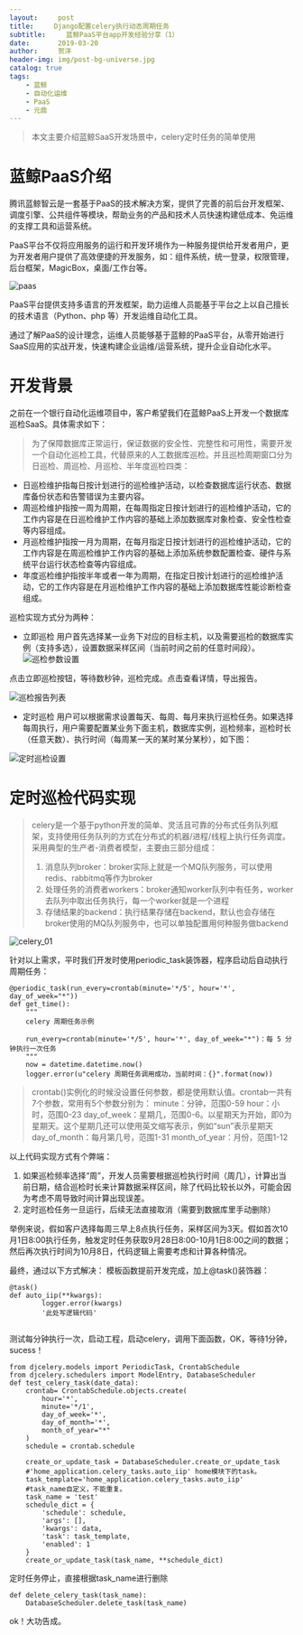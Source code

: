 ```yaml
---
layout:     post
title:     Django配置celery执行动态周期任务
subtitle:     蓝鲸PaaS平台app开发经验分享（1）
date:       2019-03-20
author:     贺洋
header-img: img/post-bg-universe.jpg
catalog: true
tags:
    - 蓝鲸
    - 自动化运维
    - PaaS
    - 元鼎
---
```

> 本文主要介绍蓝鲸SaaS开发场景中，celery定时任务的简单使用

# 蓝鲸PaaS介绍

腾讯蓝鲸智云是一套基于PaaS的技术解决方案，提供了完善的前后台开发框架、调度引擎、公共组件等模块，帮助业务的产品和技术人员快速构建低成本、免运维的支撑工具和运营系统。

PaaS平台不仅将应用服务的运行和开发环境作为一种服务提供给开发者用户，更为开发者用户提供了高效便捷的开发服务，如：组件系统，统一登录，权限管理，后台框架，MagicBox，桌面/工作台等。

![paas](https://docs.bk.tencent.com/paas/assets/image002.png)

PaaS平台提供支持多语言的开发框架，助力运维人员能基于平台之上以自己擅长的技术语言（Python、php 等）开发运维自动化工具。

通过了解PaaS的设计理念，运维人员能够基于蓝鲸的PaaS平台，从零开始进行SaaS应用的实战开发，快速构建企业运维/运营系统，提升企业自动化水平。

# 开发背景

之前在一个银行自动化运维项目中，客户希望我们在蓝鲸PaaS上开发一个数据库巡检SaaS。具体需求如下：

> 为了保障数据库正常运行，保证数据的安全性、完整性和可用性，需要开发一个自动化巡检工具，代替原来的人工数据库巡检。并且巡检周期窗口分为日巡检、周巡检、月巡检、半年度巡检四类：

 * 日巡检维护指每日按计划进行的巡检维护活动，以检查数据库运行状态、数据库备份状态和告警错误为主要内容。
 * 周巡检维护指按一周为周期，在每周指定日按计划进行的巡检维护活动，它的工作内容是在日巡检维护工作内容的基础上添加数据库对象检查、安全性检查等内容组成。
 * 月巡检维护指按一月为周期，在每月指定日按计划进行的巡检维护活动，它的工作内容是在周巡检维护工作内容的基础上添加系统参数配置检查、硬件与系统平台运行状态检查等内容组成。
 * 年度巡检维护指按半年或者一年为周期，在指定日按计划进行的巡检维护活动，它的工作内容是在月巡检维护工作内容的基础上添加数据库性能诊断检查组成。

巡检实现方式分为两种：

* 立即巡检
用户首先选择某一业务下对应的目标主机，以及需要巡检的数据库实例（支持多选），设置数据采样区间（当前时间之前的任意时间段）。
![巡检参数设置](http://img.yuandingit.com/20190321173115761.png)

点击立即巡检按钮，等待数秒钟，巡检完成。点击查看详情，导出报告。

![巡检报告列表](http://img.yuandingit.com/20190322151735624.png)


* 定时巡检
用户可以根据需求设置每天、每周、每月来执行巡检任务。如果选择每周执行，用户需要配置某业务下面主机，数据库实例，巡检频率，巡检时长（任意天数）、执行时间（每周某一天的某时某分某秒），如下图：

![定时巡检设置](http://img.yuandingit.com/20190128155328189.png)

# 定时巡检代码实现

> celery是一个基于python开发的简单、灵活且可靠的分布式任务队列框架，支持使用任务队列的方式在分布式的机器/进程/线程上执行任务调度。采用典型的生产者-消费者模型，主要由三部分组成：
> 1. 消息队列broker：broker实际上就是一个MQ队列服务，可以使用redis、rabbitmq等作为broker
> 2. 处理任务的消费者workers：broker通知worker队列中有任务，worker去队列中取出任务执行，每一个worker就是一个进程
> 3. 存储结果的backend：执行结果存储在backend，默认也会存储在broker使用的MQ队列服务中，也可以单独配置用何种服务做backend

![celery_01](http://img.yuandingit.com/celery_01.png)

针对以上需求，平时我们开发时使用periodic_task装饰器，程序启动后自动执行周期任务：

```
@periodic_task(run_every=crontab(minute='*/5', hour='*', day_of_week="*"))
def get_time():
    """
    celery 周期任务示例

    run_every=crontab(minute='*/5', hour='*', day_of_week="*")：每 5 分钟执行一次任务
    """
    now = datetime.datetime.now()
    logger.error(u"celery 周期任务调用成功，当前时间：{}".format(now))

```

> crontab()实例化的时候没设置任何参数，都是使用默认值。crontab一共有7个参数，常用有5个参数分别为：
minute：分钟，范围0-59
hour：小时，范围0-23
day_of_week：星期几，范围0-6。以星期天为开始，即0为星期天。这个星期几还可以使用英文缩写表示，例如“sun”表示星期天
day_of_month：每月第几号，范围1-31
month_of_year：月份，范围1-12

以上代码实现方式有个弊端：

1. 如果巡检频率选择“周”，开发人员需要根据巡检执行时间（周几），计算出当前日期，结合巡检时长来计算数据采样区间，除了代码比较长以外，可能会因为考虑不周导致时间计算出现误差。
2. 定时巡检任务一旦运行，后续无法直接取消（需要到数据库里手动删除）

举例来说，假如客户选择每周三早上8点执行任务，采样区间为3天。假如首次10月1日8:00执行任务，触发定时任务获取9月28日8:00-10月1日8:00之间的数据；然后再次执行时间为10月8日，代码逻辑上需要考虑和计算各种情况。

最终，通过以下方式解决：
模板函数提前开发完成，加上@task()装饰器：

```
@task()
def auto_iip(**kwargs):
	    logger.error(kwargs)
	    '此处写逻辑代码'
    
```
测试每分钟执行一次，启动工程，启动celery，调用下面函数，OK，等待1分钟，sucess！

```
from djcelery.models import PeriodicTask, CrontabSchedule
from djcelery.schedulers import ModelEntry, DatabaseScheduler
def test_celery_task(date_data):
    crontab= CrontabSchedule.objects.create(
        hour='*',
        minute='*/1',
        day_of_week='*',
        day_of_month='*',
        month_of_year="*"
    )
    schedule = crontab.schedule

    create_or_update_task = DatabaseScheduler.create_or_update_task
    #'home_application.celery_tasks.auto_iip' home模块下的task。
    task_template='home_application.celery_tasks.auto_iip'
    #task_name自定义，不能重复。
    task_name = 'test'
    schedule_dict = {
        'schedule': schedule,
        'args': [],
        'kwargs': data,
        'task': task_template,
        'enabled': 1
    }
    create_or_update_task(task_name, **schedule_dict)
```

定时任务停止，直接根据task_name进行删除

```
def delete_celery_task(task_name):
    DatabaseScheduler.delete_task(task_name)
```

ok！大功告成。